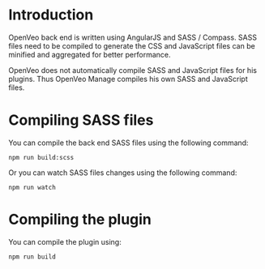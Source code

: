 # Introduction

OpenVeo back end is written using AngularJS and SASS / Compass. SASS files need to be compiled to generate the CSS and JavaScript files can be minified and aggregated for better performance.

OpenVeo does not automatically compile SASS and JavaScript files for his plugins. Thus OpenVeo Manage compiles his own SASS and JavaScript files.

# Compiling SASS files

You can compile the back end SASS files using the following command:

    npm run build:scss

Or you can watch SASS files changes using the following command:

    npm run watch

# Compiling the plugin

You can compile the plugin using:

    npm run build
